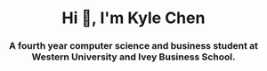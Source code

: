 <h1 align="center">Hi 👋, I'm Kyle Chen</h1>
<h3 align="center">A fourth year computer science and business student at Western University and Ivey Business School.</h3>
<p align="left">

